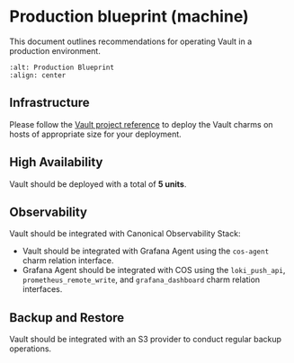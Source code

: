# Production blueprint (machine)

This document outlines recommendations for operating Vault in a production environment. 

```{image} ../images/production_blueprint_machine.png
:alt: Production Blueprint
:align: center
```

## Infrastructure

Please follow the [Vault project reference](https://developer.hashicorp.com/vault/tutorials/day-one-raft/raft-reference-architecture#hardware-sizing-for-vault-servers) to deploy the Vault charms on hosts of appropriate size for your deployment.

## High Availability

Vault should be deployed with a total of **5 units**.

## Observability

Vault should be integrated with Canonical Observability Stack:
- Vault should be integrated with Grafana Agent using the `cos-agent` charm relation interface.
- Grafana Agent should be integrated with COS using the `loki_push_api`, `prometheus_remote_write`, and `grafana_dashboard` charm relation interfaces.

## Backup and Restore

Vault should be integrated with an S3 provider to conduct regular backup operations.
